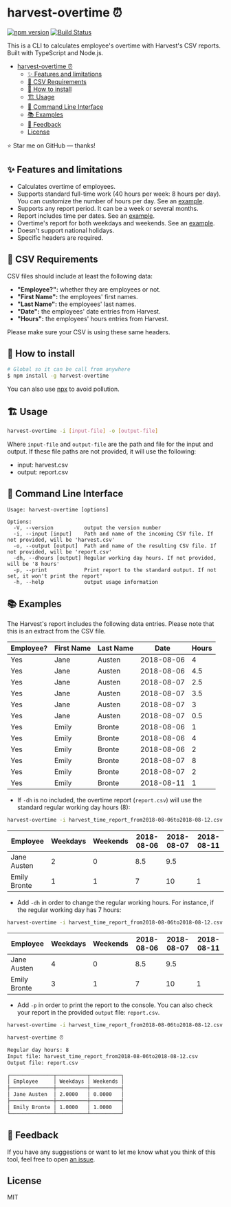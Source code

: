 # harvest-overtime ⏰

[![npm version](https://badge.fury.io/js/harvest-overtime.svg)](https://badge.fury.io/js/harvest-overtime)
[![Build Status](https://github.com/flandrade/harvest-overtime/workflows/harvest-overtime/badge.svg)](https://github.com/flandrade/harvest-overtime/actions)

This is a CLI to calculates employee's overtime with Harvest's CSV reports. Built with TypeScript and Node.js.

- [harvest-overtime ⏰](#harvest-overtime-%e2%8f%b0)
  - [✨ Features and limitations](#%e2%9c%a8-features-and-limitations)
  - [📌 CSV Requirements](#%f0%9f%93%8c-csv-requirements)
  - [🚀 How to install](#%f0%9f%9a%80-how-to-install)
  - [🏗 Usage](#%f0%9f%8f%97-usage)
  - [🔨 Command Line Interface](#%f0%9f%94%a8-command-line-interface)
  - [📚 Examples](#%f0%9f%93%9a-examples)
  - [📣 Feedback](#%f0%9f%93%a3-feedback)
  - [License](#license)

⭐ Star me on GitHub — thanks!

## ✨ Features and limitations

- Calculates overtime of employees.
- Supports standard full-time work (40 hours per week: 8 hours per day). You can customize the number of
  hours per day. See an [example](#examples).
- Supports any report period. It can be a week or several months.
- Report includes time per dates. See an [example](#examples).
- Overtime's report for both weekdays and weekends. See an [example](#examples).
- Doesn't support national holidays.
- Specific headers are required.

## 📌 CSV Requirements

CSV files should include at least the following data:

- **"Employee?":** whether they are employees or not.
- **"First Name":** the employees' first names.
- **"Last Name":** the employees' last names.
- **"Date":** the employees' date entries from Harvest.
- **"Hours":** the employees' hours entries from Harvest.

Please make sure your CSV is using these same headers.

## 🚀 How to install

```bash
# Global so it can be call from anywhere
$ npm install -g harvest-overtime
```

You can also use [npx](https://blog.npmjs.org/post/162869356040/introducing-npx-an-npm-package-runner) to avoid pollution.

## 🏗 Usage

```bash
harvest-overtime -i [input-file] -o [output-file]
```

Where `input-file` and `output-file` are the path and file for the
input and output. If these file paths are not provided, it will
use the following:

- input: harvest.csv
- output: report.csv

## 🔨 Command Line Interface

```
Usage: harvest-overtime [options]

Options:
  -V, --version          output the version number
  -i, --input [input]    Path and name of the incoming CSV file. If not provided, will be 'harvest.csv'
  -o, --output [output]  Path and name of the resulting CSV file. If not provided, will be 'report.csv'
  -dh, --dhours [output] Regular working day hours. If not provided, will be '8 hours'
  -p, --print            Print report to the standard output. If not set, it won't print the report'
  -h, --help             output usage information
```

## 📚 Examples

The Harvest's report includes the following data entries. Please note that
this is an extract from the CSV file.

|Employee? | First Name | Last Name | Date       | Hours |
|----------|------------|-----------|------------|-------|
| Yes      | Jane       | Austen    | 2018-08-06 | 4     |
| Yes      | Jane       | Austen    | 2018-08-06 | 4.5   |
| Yes      | Jane       | Austen    | 2018-08-07 | 2.5   |
| Yes      | Jane       | Austen    | 2018-08-07 | 3.5   |
| Yes      | Jane       | Austen    | 2018-08-07 | 3     |
| Yes      | Jane       | Austen    | 2018-08-07 | 0.5   |
| Yes      | Emily      | Bronte    | 2018-08-06 | 1     |
| Yes      | Emily      | Bronte    | 2018-08-06 | 4     |
| Yes      | Emily      | Bronte    | 2018-08-06 | 2     |
| Yes      | Emily      | Bronte    | 2018-08-07 | 8     |
| Yes      | Emily      | Bronte    | 2018-08-07 | 2     |
| Yes      | Emily      | Bronte    | 2018-08-11 | 1     |

- If `-dh` is no included, the overtime report (`report.csv`) will use the standard regular
working day hours (8):

```bash
harvest-overtime -i harvest_time_report_from2018-08-06to2018-08-12.csv -o report.csv
```

|Employee      | Weekdays | Weekends | 2018-08-06 | 2018-08-07 | 2018-08-11 |
|--------------|----------|----------|------------|------------|------------|
| Jane Austen  | 2        | 0        | 8.5        | 9.5        |            |
| Emily Bronte | 1        | 1        | 7          | 10         | 1          |

- Add `-dh` in order to change the regular working hours. For instance, if the regular working
day has 7 hours:

```bash
harvest-overtime -i harvest_time_report_from2018-08-06to2018-08-12.csv -o report.csv -dh 7
```

|Employee      | Weekdays | Weekends | 2018-08-06 | 2018-08-07 | 2018-08-11 |
|--------------|----------|----------|------------|------------|------------|
| Jane Austen  | 4        | 0        | 8.5        | 9.5        |            |
| Emily Bronte | 3        | 1        | 7          | 10         | 1          |

- Add `-p` in order to print the report to the console. You can also check your report in the
provided `output` file: `report.csv`.
```bash
harvest-overtime -i harvest_time_report_from2018-08-06to2018-08-12.csv -o report.csv -p
```

```bash
harvest-overtime ⏰

Regular day hours: 8
Input file: harvest_time_report_from2018-08-06to2018-08-12.csv
Output file: report.csv

┌──────────────┬──────────┬──────────┐
│ Employee     │ Weekdays │ Weekends │
├──────────────┼──────────┼──────────┤
│ Jane Austen  │ 2.0000   │ 0.0000   │
├──────────────┼──────────┼──────────┤
│ Emily Bronte │ 1.0000   │ 1.0000   │
└──────────────┴──────────┴──────────┘
```


## 📣 Feedback
If you have any suggestions or want to let me know what you think of this tool, feel free to open [an issue](https://github.com/flandrade/harvest-overtime/issues).

## License
MIT
